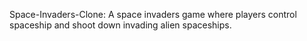 Space-Invaders-Clone: A space invaders game where players control spaceship and shoot down invading alien spaceships.
